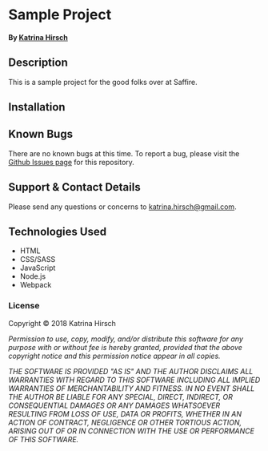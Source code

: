 # Sample Project

#### By [Katrina Hirsch](https://github.com/khirsch)

## Description

This is a sample project for the good folks over at Saffire.

## Installation



## Known Bugs

There are no known bugs at this time. To report a bug, please visit the [Github Issues page](https://github.com/khirsch/sample-project/issues) for this repository.

## Support & Contact Details

Please send any questions or concerns to katrina.hirsch@gmail.com.

## Technologies Used

* HTML
* CSS/SASS
* JavaScript
* Node.js
* Webpack

### License

Copyright &copy; 2018 Katrina Hirsch

_Permission to use, copy, modify, and/or distribute this software for any purpose with or without fee is hereby granted, provided that the above copyright notice and this permission notice appear in all copies._

_THE SOFTWARE IS PROVIDED "AS IS" AND THE AUTHOR DISCLAIMS ALL WARRANTIES WITH REGARD TO THIS SOFTWARE INCLUDING ALL IMPLIED WARRANTIES OF MERCHANTABILITY AND FITNESS. IN NO EVENT SHALL THE AUTHOR BE LIABLE FOR ANY SPECIAL, DIRECT, INDIRECT, OR CONSEQUENTIAL DAMAGES OR ANY DAMAGES WHATSOEVER RESULTING FROM LOSS OF USE, DATA OR PROFITS, WHETHER IN AN ACTION OF CONTRACT, NEGLIGENCE OR OTHER TORTIOUS ACTION, ARISING OUT OF OR IN CONNECTION WITH THE USE OR PERFORMANCE OF THIS SOFTWARE._
